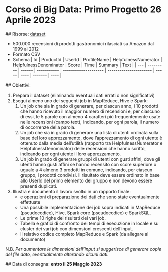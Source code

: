 # Corso di Big Data: Primo Progetto 26 Aprile 2023

## Risorse: [dataset](https://www.kaggle.com/datasets/snap/amazon-fine-food-reviews)
- 500.000 recensioni di prodotti gastronomici rilasciati su Amazon dal 1999 al 2012
- Formato CSV
- Schema
| Id  | ProductId | UserId | ProfileName | HelpfulnessNumerator | HelpfulnessDenominator | Score | Time | Summary | Text |
| --- | --------- | ------ | ----------- | -------------------- | ---------------------- | ----- | ---- | ------- | ---- |

## Obiettivi:
1. Prepara il dataset (eliminando eventuali dati errati o non significativi)
2. Esegui almeno uno dei seguenti job in MapReduce, Hive e Spark:
   1. Un job che sia in grado di generare, per ciascun anno, i 10 prodotti che hanno ricevuto il maggior numero di recensioni e, per ciascuno di essi, le 5 parole con almeno 4 caratteri più frequentemente usate nelle recensioni (campo text), indicando, per ogni parola, il numero di occorrenze della parola.
   2. Un job che sia in grado di generare una lista di utenti ordinata sulla base del loro apprezzamento, dove l’apprezzamento di ogni utente è ottenuto dalla media dell’utilità (rapporto tra HelpfulnessNumerator e HelpfulnessDenominator) delle recensioni che hanno scritto, indicando per ogni utente il loro apprezzamento.
   3. Un job in grado di generare gruppi di utenti con gusti affini, dove gli utenti hanno gusti affini se hanno recensito con score superiore o uguale a 4 almeno 3 prodotti in comune, indicando, per ciascun gruppo, i prodotti condivisi. Il risultato deve essere ordinato in base allo UserId del primo elemento del gruppo e non devono essere presenti duplicati.
3. Illustra e documento il lavoro svolto in un rapporto finale:
      - e operazioni di preparazione dei dati che sono state eventualmente effettuate
      - Una possibile implementazione dei job sopra indicati in MapReduce (pseudocodice), Hive, Spark core
        (pseudocodice) e SparkSQL.
      - Le prime 10 righe dei risultati dei vari job.
      - Tabella e grafici di confronto dei tempi di esecuzione in locale e su cluster dei vari job con dimensioni
        crescenti dell’input.
      - Il relativo codice completo MapReduce e Spark (da allegare al documento)

N.B. *Per aumentare le dimensioni dell’input si suggerisce di generare copie del file dato, eventualmente alterando alcuni dati.*

## Data di consegna: **entro il 25 Maggio 2023**
